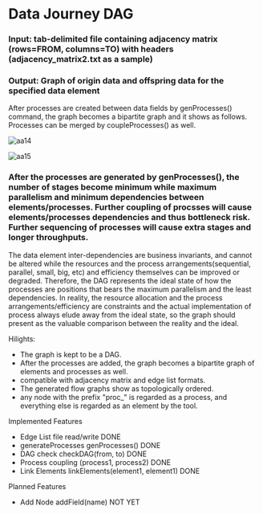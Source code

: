 # Data Journey DAG

### Input: tab-delimited file containing adjacency matrix (rows=FROM, columns=TO) with headers (adjacency_matrix2.txt as a sample)
### Output: Graph of origin data and offspring data for the specified data element

After processes are created between data fields by genProcesses() command, the graph becomes a bipartite graph and it shows as follows.  Processes can be merged by coupleProcesses() as well.

![aa14](https://github.com/tomkob9999/data_journey_dag/assets/96751911/9def45aa-b027-41e7-99d9-720ddacbe3f0)

![aa15](https://github.com/tomkob9999/data_journey_dag/assets/96751911/e1d609b4-3bf4-4dc1-83c3-eea387a051d2)


### After the processes are generated by genProcesses(), the number of stages become minimum while maximum parallelism and minimum dependencies between elements/processes.  Further coupling of procsses will cause elements/processes dependencies and thus bottleneck risk.  Further sequencing of processes will cause extra stages and longer throughputs.
  The data element inter-dependencies are business invariants, and cannot be altered while the resources and the process arrangements(sequential, parallel, small, big, etc) and efficiency themselves can be improved or degraded.  Therefore, the DAG represents the ideal state of how the processes are positions that bears the maximum parallelism and the least dependencies.  In reality, the resource allocation and the process arrangements/efficiency are constraints and the actual implementation of process always elude away from the ideal state, so the graph should present as the valuable comparison between the reality and the ideal. 
  
Hilights:

- The graph is kept to be a DAG.
- After the processes are added, the graph becomes a bipartite graph of elements and processes as well.
- compatible with adjacency matrix and edge list formats.
- The generated flow graphs show as topologically ordered.
- any node with the prefix "proc_" is regarded as a process, and everything else is regarded as an element by the tool.

Implemented Features
- Edge List file read/write DONE
- generateProcesses  genProcesses() DONE
- DAG check  checkDAG(from, to) DONE
- Process coupling  (process1, process2) DONE
- Link Elements  linkElements(element1, element1) DONE

Planned Features
- Add Node  addField(name) NOT YET
  
